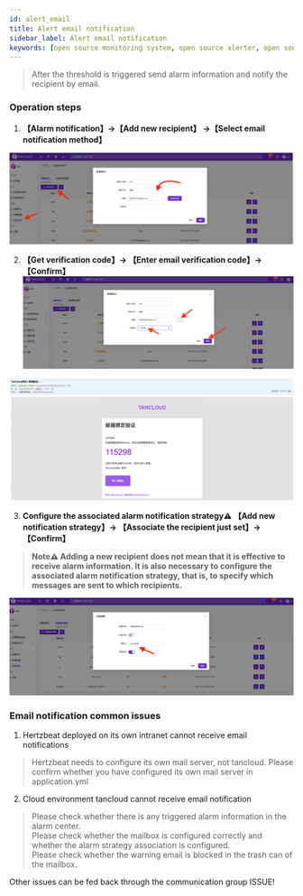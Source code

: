 ```yaml
---
id: alert_email  
title: Alert email notification       
sidebar_label: Alert email notification   
keywords: [open source monitoring system, open source alerter, open source email notification]
---
```


> After the threshold is triggered send alarm information and notify the recipient by email.      

### Operation steps  

1. **【Alarm notification】->【Add new recipient】 ->【Select email notification method】** 

![email](/img/docs/help/alert-notice-1.png)   

2. **【Get verification code】-> 【Enter email verification code】-> 【Confirm】**   
![email](/img/docs/help/alert-notice-2.png)    

![email](/img/docs/help/alert-notice-3.png)   

3. **Configure the associated alarm notification strategy⚠️ 【Add new notification strategy】-> 【Associate the recipient just set】-> 【Confirm】** 

> **Note⚠️ Adding a new recipient does not mean that it is effective to receive alarm information. It is also necessary to configure the associated alarm notification strategy, that is, to specify which messages are sent to which recipients.**  

![email](/img/docs/help/alert-notice-4.png)    


### Email notification common issues    

1. Hertzbeat deployed on its own intranet cannot receive email notifications   
> Hertzbeat needs to configure its own mail server, not tancloud. Please confirm whether you have configured its own mail server in application.yml     

2. Cloud environment tancloud cannot receive email notification  
> Please check whether there is any triggered alarm information in the alarm center.   
> Please check whether the mailbox is configured correctly and whether the alarm strategy association is configured.  
> Please check whether the warning email is blocked in the trash can of the mailbox.     

Other issues can be fed back through the communication group ISSUE!
